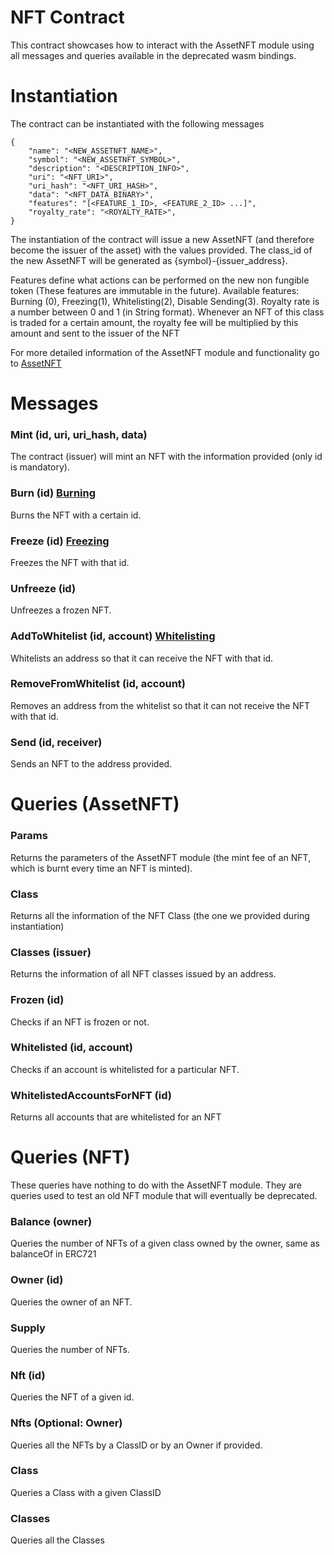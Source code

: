 # NFT Contract

This contract showcases how to interact with the AssetNFT module using all messages and queries available in the deprecated wasm bindings.

# Instantiation

The contract can be instantiated with the following messages

```
{
    "name": "<NEW_ASSETNFT_NAME>",
    "symbol": "<NEW_ASSETNFT_SYMBOL>",
    "description": "<DESCRIPTION_INFO>",
    "uri": "<NFT_URI>",
    "uri_hash": "<NFT_URI_HASH>",
    "data": "<NFT_DATA_BINARY>",
    "features": "[<FEATURE_1_ID>, <FEATURE_2_ID> ...]",
    "royalty_rate": "<ROYALTY_RATE>",
}
```

The instantiation of the contract will issue a new AssetNFT (and therefore become the issuer of the asset) with the values provided. The class_id of the new AssetNFT will be generated as {symbol}-{issuer_address}.

Features define what actions can be performed on the new non fungible token (These features are immutable in the future). Available features: Burning (0), Freezing(1), Whitelisting(2), Disable Sending(3).
Royalty rate is a number between 0 and 1 (in String format). Whenever an NFT of this class is traded for a certain amount, the royalty fee will be multiplied by this amount and sent to the issuer of the NFT

For more detailed information of the AssetNFT module and functionality go to [AssetNFT](https://github.com/CoreumFoundation/coreum/tree/master/x/asset/nft/spec)

# Messages

### Mint (id, uri, uri_hash, data)

The contract (issuer) will mint an NFT with the information provided (only id is mandatory).

### Burn (id) [Burning](https://github.com/CoreumFoundation/coreum/tree/master/x/asset/nft/spec#burning)

Burns the NFT with a certain id.

### Freeze (id) [Freezing](https://github.com/CoreumFoundation/coreum/tree/master/x/asset/nft/spec#freezing)

Freezes the NFT with that id.

### Unfreeze (id) 

Unfreezes a frozen NFT.

### AddToWhitelist (id, account) [Whitelisting](https://github.com/CoreumFoundation/coreum/tree/master/x/asset/nft/spec#whitelisting)

Whitelists an address so that it can receive the NFT with that id.

### RemoveFromWhitelist (id, account)

Removes an address from the whitelist so that it can not receive the NFT with that id.

### Send (id, receiver)

Sends an NFT to the address provided.

# Queries (AssetNFT)

### Params

Returns the parameters of the AssetNFT module (the mint fee of an NFT, which is burnt every time an NFT is minted).

### Class

Returns all the information of the NFT Class (the one we provided during instantiation)

### Classes (issuer)

Returns the information of all NFT classes issued by an address.

### Frozen (id)

Checks if an NFT is frozen or not.

### Whitelisted (id, account)

Checks if an account is whitelisted for a particular NFT.

### WhitelistedAccountsForNFT (id)

Returns all accounts that are whitelisted for an NFT

# Queries (NFT)

These queries have nothing to do with the AssetNFT module. They are queries used to test an old NFT module that will eventually be deprecated.

### Balance (owner)

Queries the number of NFTs of a given class owned by the owner, same as balanceOf in ERC721

### Owner (id)

Queries the owner of an NFT.

### Supply

Queries the number of NFTs.

### Nft (id)

Queries the NFT of a given id.

### Nfts (Optional: Owner)

Queries all the NFTs by a ClassID or by an Owner if provided.

### Class

Queries a Class with a given ClassID

### Classes

Queries all the Classes
